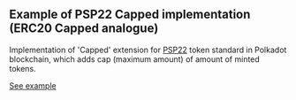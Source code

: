 ## Example of PSP22 Capped implementation (ERC20 Capped analogue)

Implementation of 'Capped' extension for [PSP22](https://github.com/w3f/PSPs/blob/master/PSPs/psp-22.md) token standard in Polkadot blockchain, which adds cap (maximum amount) of amount of minted tokens.

[See example](https://supercolony-net.github.io/openbrush-contracts/smart-contracts/psp22/extensions/capped)